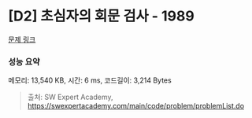 # [D2] 초심자의 회문 검사 - 1989 

[문제 링크](https://swexpertacademy.com/main/code/problem/problemDetail.do?contestProbId=AV5PyTLqAf4DFAUq) 

### 성능 요약

메모리: 13,540 KB, 시간: 6 ms, 코드길이: 3,214 Bytes



> 출처: SW Expert Academy, https://swexpertacademy.com/main/code/problem/problemList.do
